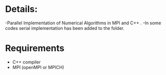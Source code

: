 # Details:
-Parallel Implementation of Numerical Algorithms in MPI and  C++ .
-In some codes serial implementation has been added to the folder.



# Requirements
- C++ compiler
- MPI (openMPI or MPICH)

